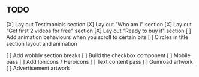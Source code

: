 ## TODO

[X] Lay out Testimonials section
[X] Lay out "Who am I" section
[X] Lay out "Get first 2 videos for free" section
[X] Lay out "Ready to buy it" section
[ ] Add animation behaviours when you scroll to certain bits
[ ] Circles in title section layout and animation

[ ] Add wobbly section breaks
[ ] Build the checkbox component
[ ] Mobile pass
[ ] Add Ionicons / Heroicons
[ ] Text content pass
[ ] Gumroad artwork
[ ] Advertisement artwork